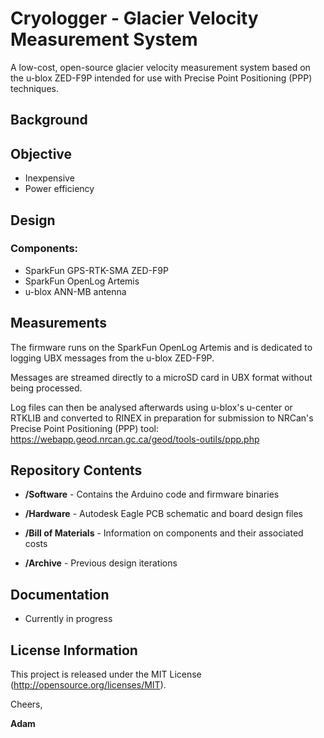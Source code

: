 # Cryologger - Glacier Velocity Measurement System
A low-cost, open-source glacier velocity measurement system based on the u-blox ZED-F9P intended for use with Precise Point Positioning (PPP) techniques.

## Background

## Objective
* Inexpensive
* Power efficiency

## Design

### Components:
* SparkFun GPS-RTK-SMA ZED-F9P 
* SparkFun OpenLog Artemis
* u-blox ANN-MB antenna

## Measurements
The firmware runs on the SparkFun OpenLog Artemis and is dedicated to logging UBX messages from the u-blox ZED-F9P.

Messages are streamed directly to a microSD card in UBX format without being processed. 

Log files can then be analysed afterwards using u-blox's u-center or RTKLIB and converted to RINEX in preparation for submission to NRCan's Precise Point Positioning (PPP) tool: https://webapp.geod.nrcan.gc.ca/geod/tools-outils/ppp.php

## Repository Contents
* **/Software** - Contains the Arduino code and firmware binaries

* **/Hardware** - Autodesk Eagle PCB schematic and board design files

* **/Bill of Materials** - Information on components and their associated costs

* **/Archive** - Previous design iterations

## Documentation
* Currently in progress

## License Information
This project is released under the MIT License (http://opensource.org/licenses/MIT).

Cheers,

**Adam**
